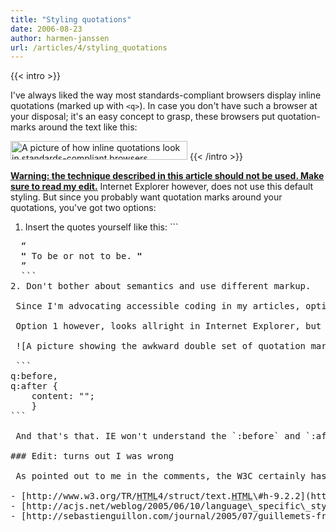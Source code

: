 ```yaml
---
title: "Styling quotations"
date: 2006-08-23
author: harmen-janssen
url: /articles/4/styling_quotations
---
```


{{< intro >}}
<p>
I've always liked the way most standards-compliant browsers display inline quotations (marked up with <code>&lt;q&gt;</code>). In case you don't have such a browser at your disposal; it's an easy concept to grasp, these browsers put quotation-marks around the text like this:
</p>
<img src="https://www.whatstyle.net/examples/quote.jpg" alt="A picture of how inline quotations look in standards-compliant browsers" width="283" height="30">
{{< /intro >}}

<ins datetime="2006-08-27">**Warning: the technique described in this article should not be used. Make sure to read my [edit](#edit "Read the edit").**</ins> Internet Explorer however, does not use this default styling. But since you probably want quotation marks around your quotations, you've got two options:

1. Insert the quotes yourself like this: ```
  <pre class="htmlCode">
  <q>
  <strong>"</strong> To be or not to be. <strong>"</strong>
  </q>
  ```
2. Don't bother about semantics and use different markup.
 
 Since I'm advocating accessible coding in my articles, option 2 is out of the question. Semantic markup really helps assistive devices, so it shouldn't be abandoned.

 Option 1 however, looks allright in Internet Explorer, but in most other browsers you end up with a double set of quotation marks, like this:

 ![A picture showing the awkward double set of quotation marks in standards-compliant browsers](https://www.whatstyle.net/examples/double_quote.jpg) That just looks plain silly. Luckily, this is easy to overcome using the following <abbr title="Cascading Style Sheets">CSS</abbr>:

 ```
q:before,
q:after {
	content: "";
	}
```

 And that's that. IE won't understand the `:before` and `:after` pseudo-selectors, more advanced browsers will cut the default quotation marks off. It's a small problem, with an easy solution, but tiny details like this can really be a finishing touch.

### Edit: turns out I was wrong

 As pointed out to me in the comments, the W3C certainly has a different opinion on the matter. Explorer is wrong and this time it isn't the author's job to rectify their mistake. Related reading, as provided by Sébastien Guillon:

- [http://www.w3.org/TR/<abbr title="HyperText Markup Language">HTML</abbr>4/struct/text.<abbr title="HyperText Markup Language">HTML</abbr>\#h-9.2.2](http://www.w3.org/TR/html4/struct/text.html#h-9.2.2 "The W3C recommendation on quotes")
- [http://acjs.net/weblog/2005/06/10/language\_specific\_styling\_quotation\_marks/index.<abbr title="Php: Hypertext Preprocessor">PHP</abbr>](http://acjs.net/weblog/2005/06/10/language_specific_styling_quotation_marks/index.php "An in-depth article on quotations in specific languages")
- [http://sebastienguillon.com/journal/2005/07/guillemets-francais-en-<abbr title="Cascading Style Sheets">CSS</abbr>](http://sebastienguillon.com/journal/2005/07/guillemets-francais-en-css "Read Sébastien's own article on the matter")
